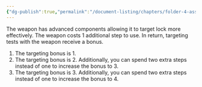 ```yaml
---
{"dg-publish":true,"permalink":"/document-listing/chapters/folder-4-assembly/weapon-folder/weapon-tags-folder/tag-lock/"}
---
```


The weapon has advanced components allowing it to target lock more effectively. The weapon costs 1 additional step to use. In return, targeting  tests with the weapon receive a bonus.

1. The targeting bonus is 1.
2. The targeting bonus is 2. Additionally, you can spend two extra steps instead of one to increase the bonus to 3.
3. The targeting bonus is 3. Additionally, you can spend two extra steps instead of one to increase the bonus to 4.